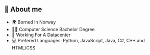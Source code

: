 ## 🫡 About me
- 🌍 Borned In Norway
- 🧑‍🎓 Computer Science Bachelor Degree
- 🏢 Working For A Datacenter
- 💻 Prefered Languages: Python, JavaScript, Java, C#, C++ and HTML/CSS


